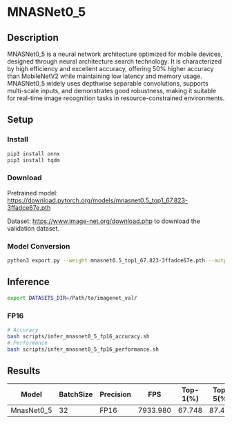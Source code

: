 # MNASNet0_5

## Description

MNASNet0_5 is a neural network architecture optimized for mobile devices, designed through neural architecture search technology. It is characterized by high efficiency and excellent accuracy, offering 50% higher accuracy than MobileNetV2 while maintaining low latency and memory usage. MNASNet0_5 widely uses depthwise separable convolutions, supports multi-scale inputs, and demonstrates good robustness, making it suitable for real-time image recognition tasks in resource-constrained environments.

## Setup

### Install

```bash
pip3 install onnx
pip3 install tqdm
```

### Download

Pretrained model: <https://download.pytorch.org/models/mnasnet0.5_top1_67.823-3ffadce67e.pth>

Dataset: <https://www.image-net.org/download.php> to download the validation dataset.

### Model Conversion

```bash
python3 export.py --weight mnasnet0.5_top1_67.823-3ffadce67e.pth --output mnasnet0_5.onnx
```

## Inference

```bash
export DATASETS_DIR=/Path/to/imagenet_val/
```

### FP16

```bash
# Accuracy
bash scripts/infer_mnasnet0_5_fp16_accuracy.sh
# Performance
bash scripts/infer_mnasnet0_5_fp16_performance.sh
```

## Results

| Model             | BatchSize | Precision | FPS      | Top-1(%) | Top-5(%) |
| ----------------- | --------- | --------- | -------- | -------- | -------- |
| MnasNet0_5        | 32        | FP16      | 7933.980 | 67.748   |  87.452  |
